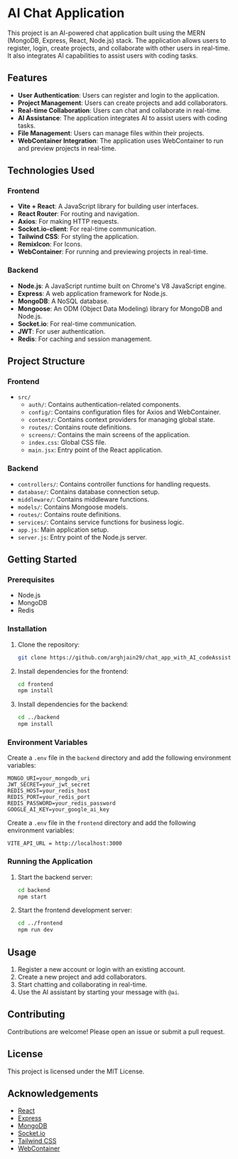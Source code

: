 # AI Chat Application

This project is an AI-powered chat application built using the MERN (MongoDB, Express, React, Node.js) stack. The application allows users to register, login, create projects, and collaborate with other users in real-time. It also integrates AI capabilities to assist users with coding tasks.

## Features

- **User Authentication**: Users can register and login to the application.
- **Project Management**: Users can create projects and add collaborators.
- **Real-time Collaboration**: Users can chat and collaborate in real-time.
- **AI Assistance**: The application integrates AI to assist users with coding tasks.
- **File Management**: Users can manage files within their projects.
- **WebContainer Integration**: The application uses WebContainer to run and preview projects in real-time.

## Technologies Used

### Frontend

- **Vite + React**: A JavaScript library for building user interfaces.
- **React Router**: For routing and navigation.
- **Axios**: For making HTTP requests.
- **Socket.io-client**: For real-time communication.
- **Tailwind CSS**: For styling the application.
- **RemixIcon**: For Icons.
- **WebContainer**: For running and previewing projects in real-time.

### Backend

- **Node.js**: A JavaScript runtime built on Chrome's V8 JavaScript engine.
- **Express**: A web application framework for Node.js.
- **MongoDB**: A NoSQL database.
- **Mongoose**: An ODM (Object Data Modeling) library for MongoDB and Node.js.
- **Socket.io**: For real-time communication.
- **JWT**: For user authentication.
- **Redis**: For caching and session management.

## Project Structure

### Frontend

- `src/`
    - `auth/`: Contains authentication-related components.
    - `config/`: Contains configuration files for Axios and WebContainer.
    - `context/`: Contains context providers for managing global state.
    - `routes/`: Contains route definitions.
    - `screens/`: Contains the main screens of the application.
    - `index.css`: Global CSS file.
    - `main.jsx`: Entry point of the React application.

### Backend

- `controllers/`: Contains controller functions for handling requests.
- `database/`: Contains database connection setup.
- `middleware/`: Contains middleware functions.
- `models/`: Contains Mongoose models.
- `routes/`: Contains route definitions.
- `services/`: Contains service functions for business logic.
- `app.js`: Main application setup.
- `server.js`: Entry point of the Node.js server.

## Getting Started

### Prerequisites

- Node.js
- MongoDB
- Redis

### Installation

1. Clone the repository:
     ```bash
     git clone https://github.com/arghjain29/chat_app_with_AI_codeAssistant
     ```

2. Install dependencies for the frontend:
     ```bash
     cd frontend
     npm install
     ```

3. Install dependencies for the backend:
     ```bash
     cd ../backend
     npm install
     ```

### Environment Variables

Create a `.env` file in the `backend` directory and add the following environment variables:

```
MONGO_URI=your_mongodb_uri
JWT_SECRET=your_jwt_secret
REDIS_HOST=your_redis_host
REDIS_PORT=your_redis_port
REDIS_PASSWORD=your_redis_password
GOOGLE_AI_KEY=your_google_ai_key
```

Create a `.env` file in the `frontend` directory and add the following environment variables:

```
VITE_API_URL = http://localhost:3000
```

### Running the Application

1. Start the backend server:
     ```bash
     cd backend
     npm start
     ```

2. Start the frontend development server:
     ```bash
     cd ../frontend
     npm run dev
     ```


## Usage

1. Register a new account or login with an existing account.
2. Create a new project and add collaborators.
3. Start chatting and collaborating in real-time.
4. Use the AI assistant by starting your message with `@ai`.

## Contributing

Contributions are welcome! Please open an issue or submit a pull request.

## License

This project is licensed under the MIT License.

## Acknowledgements

- [React](https://reactjs.org/)
- [Express](https://expressjs.com/)
- [MongoDB](https://www.mongodb.com/)
- [Socket.io](https://socket.io/)
- [Tailwind CSS](https://tailwindcss.com/)
- [WebContainer](https://webcontainers.io/)
